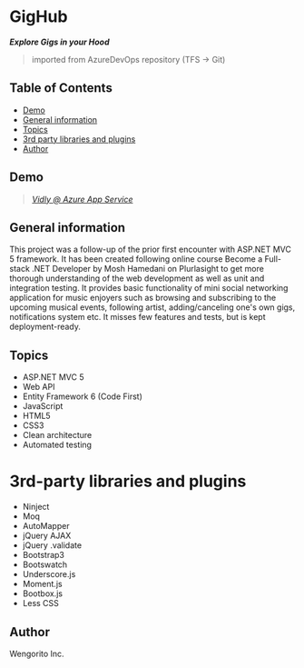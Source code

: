 # GigHub
***Explore Gigs in your Hood***
>imported from AzureDevOps repository (TFS -> Git)

## Table of Contents
* [Demo](#demo)
* [General information](#general-information)
* [Topics](#topics)
* [3rd party libraries and plugins](#3rd-party-libraries-and-plugins)
* [Author](#author)

## Demo
>_[Vidly @ Azure App Service](https://gighub20221111173635.azurewebsites.net/)_

## General information
This project was a follow-up of the prior first encounter with ASP.NET MVC 5 framework. 
It has been created following online course Become a Full-stack .NET Developer by Mosh Hamedani on Plurlasight to get more thorough understanding of the web development as well as unit and integration testing.
It provides basic functionality of mini social networking application for music enjoyers such as browsing and subscribing to the upcoming musical events, following artist, adding/canceling one's own gigs, notifications system etc.
It misses few features and tests, but is kept deployment-ready.

## Topics
- ASP.NET MVC 5
- Web API 
- Entity Framework 6 (Code First)
- JavaScript
- HTML5
- CSS3
- Clean architecture
- Automated testing

# 3rd-party libraries and plugins
- Ninject
- Moq
- AutoMapper
- jQuery AJAX
- jQuery .validate
- Bootstrap3
- Bootswatch
- Underscore.js
- Moment.js
- Bootbox.js
- Less CSS

## Author
Wengorito Inc.
